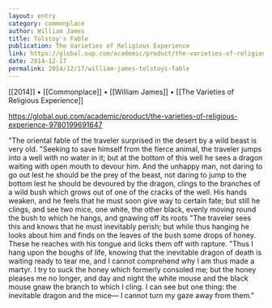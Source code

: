 ```yaml
---
layout: entry
category: commonplace
author: William James
title: Tolstoy's Fable
publication: The Varieties of Religious Experience
link: https://global.oup.com/academic/product/the-varieties-of-religious-experience-9780199691647
date: 2014-12-17
permalink: 2014/12/17/william-james-tolstoys-fable
---
```


[[2014]] • [[Commonplace]] • [[William James]] • [[The Varieties of Religious Experience]]

https://global.oup.com/academic/product/the-varieties-of-religious-experience-9780199691647

"The oriental fable of the traveler surprised in the desert by a wild beast is very old. "Seeking to save himself from the fierce animal, the traveler jumps into a well with no water in it; but at the bottom of this well he sees a dragon waiting with open mouth to devour him. And the unhappy man, not daring to go out lest he should be the prey of the beast, not daring to jump to the bottom lest he should be devoured by the dragon, clings to the branches of a wild bush which grows out of one of the cracks of the well. His hands weaken, and he feels that he must soon give way to certain fate; but still he clings, and see two mice, one white, the other black, evenly moving round the bush to which he hangs, and gnawing off its roots "The traveler sees this and knows that he must inevitably perish; but while thus hanging he looks about him and finds on the leaves of the bush some drops of honey. These he reaches with his tongue and licks them off with rapture. "Thus I hang upon the boughs of life, knowing that the inevitable dragon of death is waiting ready to tear me, and I cannot comprehend why I am thus made a martyr. I try to suck the honey which formerly consoled me; but the honey pleases me no longer, and day and night the white mouse and the black mouse gnaw the branch to which I cling. I can see but one thing: the inevitable dragon and the mice— I cannot turn my gaze away from them."